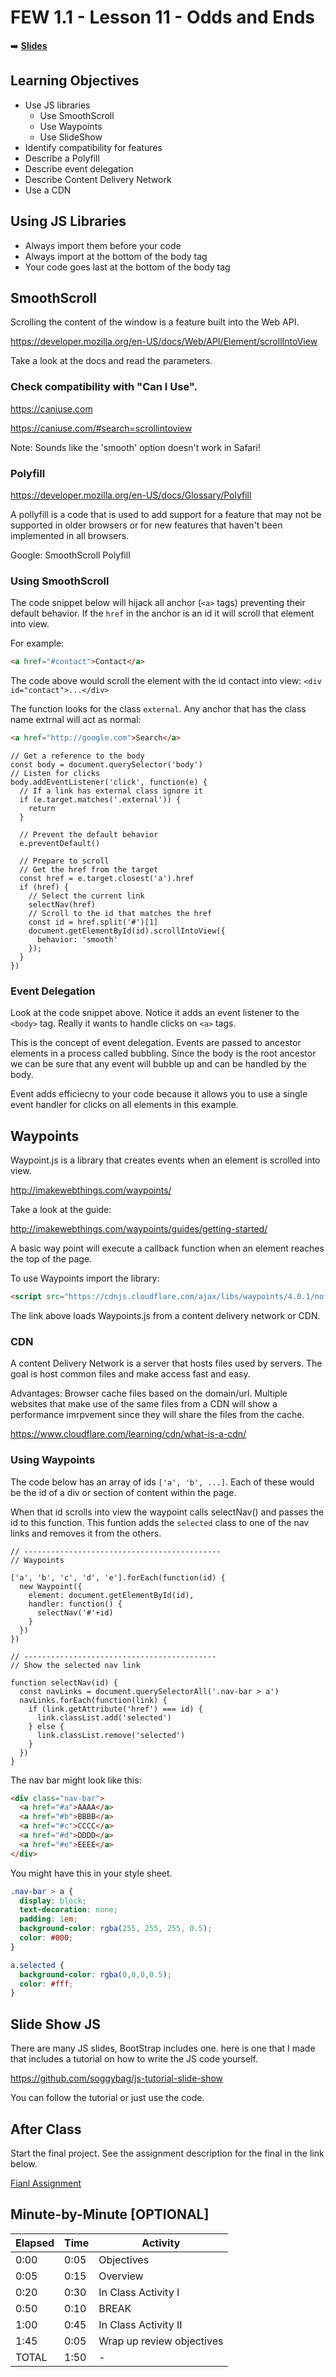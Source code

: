 <!-- .slide: data-background="./Images/header.svg" data-background-repeat="none" data-background-size="40% 40%" data-background-position="center 10%" class="header" -->
# FEW 1.1 - Lesson 11 - Odds and Ends

<!-- Put a link to the slides so that students can find them -->

➡️ [**Slides**](/Syllabus-Template/Slides/Lesson1.html ':ignore')

<!-- > --> 

## Learning Objectives 

- Use JS libraries 
  - Use SmoothScroll
  - Use Waypoints
  - Use SlideShow 
- Identify compatibility for features 
- Describe a Polyfill
- Describe event delegation
- Describe Content Delivery Network
- Use a CDN

<!-- > -->

## Using JS Libraries 

- Always import them before your code
- Always import at the bottom of the body tag
- Your code goes last at the bottom of the body tag

<!-- > -->

## SmoothScroll

Scrolling the content of the window is a feature built into the Web API. 

https://developer.mozilla.org/en-US/docs/Web/API/Element/scrollIntoView

Take a look at the docs and read the parameters. 

<!-- > -->

### Check compatibility with "Can I Use". 

https://caniuse.com

https://caniuse.com/#search=scrollintoview

Note: Sounds like the 'smooth' option doesn't work in Safari! 

<!-- > -->

### Polyfill

https://developer.mozilla.org/en-US/docs/Glossary/Polyfill

A pollyfill is a code that is used to add support for a feature that may not be supported in older browsers or for new features that haven't been implemented in all browsers. 

Google: SmoothScroll Polyfill

### Using SmoothScroll

The code snippet below will hijack all anchor (`<a>` tags) preventing their default behavior. If the `href` in the anchor is an id it will scroll that element into view. 

For example: 

```html
<a href="#contact">Contact</a>
```

The code above would scroll the element with the id contact into view: `<div id="contact">...</div>`

The function looks for the class `external`. Any anchor that has the class name extrnal will act as normal: 

```html
<a href="http://google.com">Search</a>
```

```JS
// Get a reference to the body
const body = document.querySelector('body')
// Listen for clicks
body.addEventListener('click', function(e) {
  // If a link has external class ignore it
  if (e.target.matches('.external')) {
    return
  }

  // Prevent the default behavior
  e.preventDefault()

  // Prepare to scroll
  // Get the href from the target
  const href = e.target.closest('a').href
  if (href) {
    // Select the current link
    selectNav(href)
    // Scroll to the id that matches the href
    const id = href.split('#')[1]
    document.getElementById(id).scrollIntoView({ 
      behavior: 'smooth' 
    });
  } 
})
```

### Event Delegation 

Look at the code snippet above. Notice it adds an event listener to the `<body>` tag. Really it wants to handle clicks on `<a>` tags. 

This is the concept of event delegation. Events are passed to ancestor elements in a process called bubbling. Since the body is the root ancestor we can be sure that any event will bubble up and can be handled by the body. 

Event adds efficiecny to your code because it allows you to use a single event handler for clicks on all elements in this example. 

## Waypoints 

Waypoint.js is a library that creates events when an element is scrolled into view. 

http://imakewebthings.com/waypoints/

Take a look at the guide:

http://imakewebthings.com/waypoints/guides/getting-started/

A basic way point will execute a callback function when an element reaches the top of the page. 

To use Waypoints import the library:

```html
<script src="https://cdnjs.cloudflare.com/ajax/libs/waypoints/4.0.1/noframework.waypoints.min.js"></script>
```

The link above loads Waypoints.js from a content delivery network or CDN. 

### CDN

A content Delivery Network is a server that hosts files used by servers. The goal is host common files and make access fast and easy. 

Advantages: Browser cache files based on the domain/url. Multiple websites that make use of the same files from a CDN will show a performance imrpvement since they will share the files from the cache. 

https://www.cloudflare.com/learning/cdn/what-is-a-cdn/

### Using Waypoints 

The code below has an array of ids `['a', 'b', ...]`. Each of these would be the id of a div or section of content within the page. 

When that id scrolls into view the waypoint calls selectNav() and passes the id to this function. This funtion adds the `selected` class to one of the nav links and removes it from the others. 

```JS 
// --------------------------------------------
// Waypoints

['a', 'b', 'c', 'd', 'e'].forEach(function(id) {
  new Waypoint({
    element: document.getElementById(id),
    handler: function() {
      selectNav('#'+id)
    }
  })
})

// -------------------------------------------
// Show the selected nav link

function selectNav(id) {
  const navLinks = document.querySelectorAll('.nav-bar > a')
  navLinks.forEach(function(link) {
    if (link.getAttribute('href') === id) {
      link.classList.add('selected')
    } else {
      link.classList.remove('selected')
    }
  })
}
```

The nav bar might look like this: 

```HTML
<div class="nav-bar">
  <a href="#a">AAAA</a>
  <a href="#b">BBBB</a>
  <a href="#c">CCCC</a>
  <a href="#d">DDDD</a>
  <a href="#e">EEEE</a>
</div>
```

You might have this in your style sheet. 

```CSS
.nav-bar > a {
  display: block;
  text-decoration: none;
  padding: 1em;
  background-color: rgba(255, 255, 255, 0.5);
  color: #000;
}

a.selected {
  background-color: rgba(0,0,0,0.5);
  color: #fff;
}
```

## Slide Show JS 

There are many JS slides, BootStrap includes one. here is one that I made that includes a tutorial on how to write the JS code yourself. 

https://github.com/soggybag/js-tutorial-slide-show

You can follow the tutorial or just use the code. 



<!-- > -->

## After Class 

Start the final project. See the assignment description for the final in the link below. 

[Fianl Assignment](../assignments-08.md)

<!-- > -->

## Minute-by-Minute [OPTIONAL]

| **Elapsed** | **Time**  | **Activity**              |
| ----------- | --------- | ------------------------- |
| 0:00        | 0:05      | Objectives                |
| 0:05        | 0:15      | Overview                  |
| 0:20        | 0:30      | In Class Activity I       |
| 0:50        | 0:10      | BREAK                     |
| 1:00        | 0:45      | In Class Activity II      |
| 1:45        | 0:05      | Wrap up review objectives |
| TOTAL       | 1:50      | -                         |

